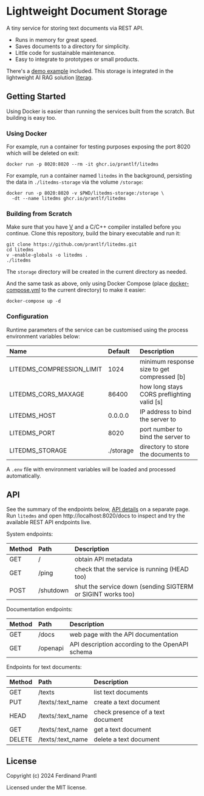 # Lightweight Document Storage

A tiny service for storing text documents via REST API.

* Runs in memory for great speed.
* Saves documents to a directory for simplicity.
* Little code for sustainable  maintenance.
* Easy to integrate to prototypes or small products.

There's a [demo example] included. This storage is integrated in the lightweight AI RAG solution [literag].

## Getting Started

Using Docker is easier than running the services built from the scratch. But building is easy too.

### Using Docker

For example, run a container for testing purposes exposing the port 8020 which will be deleted on exit:

    docker run -p 8020:8020 --rm -it ghcr.io/prantlf/litedms

For example, run a container named `litedms` in the background, persisting the data in `./litedms-storage` via the volume `/storage`:

    docker run -p 8020:8020 -v $PWD/litedms-storage:/storage \
      -dt --name litedms ghcr.io/prantlf/litedms

### Building from Scratch

Make sure that you have [V] and a C/C++ compiler installed before you continue. Clone this repository, build the binary executable and run it:

    git clone https://github.com/prantlf/litedms.git
    cd litedms
    v -enable-globals -o litedms .
    ./litedms

The `storage` directory will be created in the current directory as needed.

And the same task as above, only using Docker Compose (place [docker-compose.yml] to the current directory) to make it easier:

    docker-compose up -d

### Configuration

Runtime parameters of the service can be customised using the process environment variables below:

| Name                      | Default   | Description                                 |
|:--------------------------|:----------|:--------------------------------------------|
| LITEDMS_COMPRESSION_LIMIT | 1024      | minimum response size to get compressed [b] |
| LITEDMS_CORS_MAXAGE       | 86400     | how long stays CORS preflighting valid [s]  |
| LITEDMS_HOST              | 0.0.0.0   | IP address to bind the server to            |
| LITEDMS_PORT              | 8020      | port number to bind the server to           |
| LITEDMS_STORAGE           | ./storage | directory to store the documents to         |

A `.env` file with environment variables will be loaded and processed automatically.

## API

See the summary of the endpoints below, [API details] on a separate page. Run `litedms` and open http://localhost:8020/docs to inspect and try the available REST API endpoints live.

System endpoints:

| Method | Path      | Description                                                 |
|:-------|:----------|:------------------------------------------------------------|
| GET    | /         | obtain API metadata                                         |
| GET    | /ping     | check that the service is running (HEAD too)                |
| POST   | /shutdown | shut the service down (sending SIGTERM or SIGINT works too) |

Documentation endpoints:

| Method | Path     | Description                                     |
|:-------|:---------|:------------------------------------------------|
| GET    | /docs    | web page with the API documentation             |
| GET    | /openapi | API description according to the OpenAPI schema |

Endpoints for text documents:

| Method | Path              | Description                       |
|:-------|:------------------|:----------------------------------|
| GET    | /texts            | list text documents               |
| PUT    | /texts/:text_name | create a text document            |
| HEAD   | /texts/:text_name | check presence of a text document |
| GET    | /texts/:text_name | get a text document               |
| DELETE | /texts/:text_name | delete a text document            |

## License

Copyright (c) 2024 Ferdinand Prantl

Licensed under the MIT license.

[literag]: https://github.com/prantlf/literag
[demo example]: ./docs/DEMO.md
[V]: https://vlang.io
[docker-compose.yml]: ./docker-compose.yml
[API details]: ./docs/API.md
